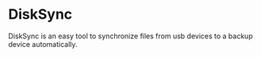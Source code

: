 DiskSync
========

DiskSync is an easy tool to synchronize files from usb devices to a backup device automatically. 
